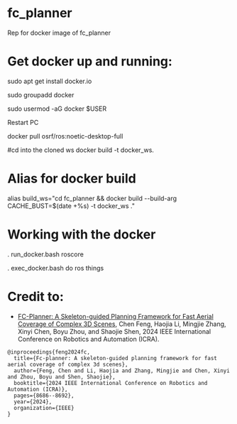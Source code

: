 # fc_planner
Rep for docker image of fc_planner


# Get docker up and running:
sudo apt get install docker.io

sudo groupadd docker

sudo usermod -aG docker $USER

Restart PC

docker pull osrf/ros:noetic-desktop-full

#cd into the cloned ws
docker build -t docker_ws.

# Alias for docker build
alias build_ws="cd fc_planner && docker build --build-arg CACHE_BUST=$(date +%s) -t docker_ws ."

# Working with the docker
 . run_docker.bash
    roscore
    
 . exec_docker.bash
    do ros things

# Credit to:
* [FC-Planner: A Skeleton-guided Planning Framework for Fast Aerial Coverage of Complex 3D Scenes](https://ieeexplore.ieee.org/document/10610621), Chen Feng, Haojia Li, Mingjie Zhang, Xinyi Chen, Boyu Zhou, and Shaojie Shen, 2024 IEEE International Conference on Robotics and Automation (ICRA).

```
@inproceedings{feng2024fc,
  title={Fc-planner: A skeleton-guided planning framework for fast aerial coverage of complex 3d scenes},
  author={Feng, Chen and Li, Haojia and Zhang, Mingjie and Chen, Xinyi and Zhou, Boyu and Shen, Shaojie},
  booktitle={2024 IEEE International Conference on Robotics and Automation (ICRA)},
  pages={8686--8692},
  year={2024},
  organization={IEEE}
}
```
